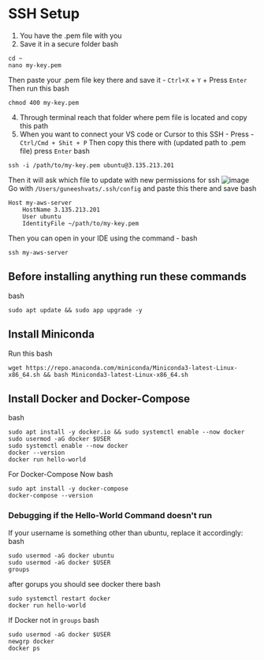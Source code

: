 # SSH Setup

1. You have the .pem file with you
2. Save it in a secure folder
bash
```
cd ~
nano my-key.pem
```
Then paste your .pem file key there and save it - `Ctrl+X` + `Y` + Press `Enter`
Then run this 
bash 
```
chmod 400 my-key.pem
```

4. Through terminal reach that folder where pem file is located and copy this path
5. When you want to connect your VS code or Cursor to this SSH - Press - `Ctrl/Cmd + Shit + P`
   Then copy this there with (updated path to .pem file) press `Enter`
bash
```
ssh -i /path/to/my-key.pem ubuntu@3.135.213.201
```
Then it will ask which file to update with new permissions for ssh
![image](https://github.com/user-attachments/assets/7cdbbc91-7808-4821-aa93-5b0079409d5b)
Go with `/Users/guneeshvats/.ssh/config`
and paste this there and save
bash
```
Host my-aws-server
    HostName 3.135.213.201
    User ubuntu
    IdentityFile ~/path/to/my-key.pem
```
Then you can open in your IDE using the command - 
bash
```
ssh my-aws-server

```
## Before installing anything run these commands
bash 
```
sudo apt update && sudo app upgrade -y
```

## Install Miniconda 
Run this 
bash
```
wget https://repo.anaconda.com/miniconda/Miniconda3-latest-Linux-x86_64.sh && bash Miniconda3-latest-Linux-x86_64.sh
```

## Install Docker and Docker-Compose
bash
```
sudo apt install -y docker.io && sudo systemctl enable --now docker
sudo usermod -aG docker $USER
sudo systemctl enable --now docker
docker --version
docker run hello-world
```
For Docker-Compose Now
bash
```
sudo apt install -y docker-compose
docker-compose --version
```

### Debugging if the Hello-World Command doesn't run 
If your username is something other than ubuntu, replace it accordingly:
bash
```
sudo usermod -aG docker ubuntu
sudo usermod -aG docker $USER
groups
```
after gorups you should see docker there 
bash
```
sudo systemctl restart docker
docker run hello-world
```





If Docker not in `groups`
bash
```
sudo usermod -aG docker $USER
newgrp docker
docker ps
```


